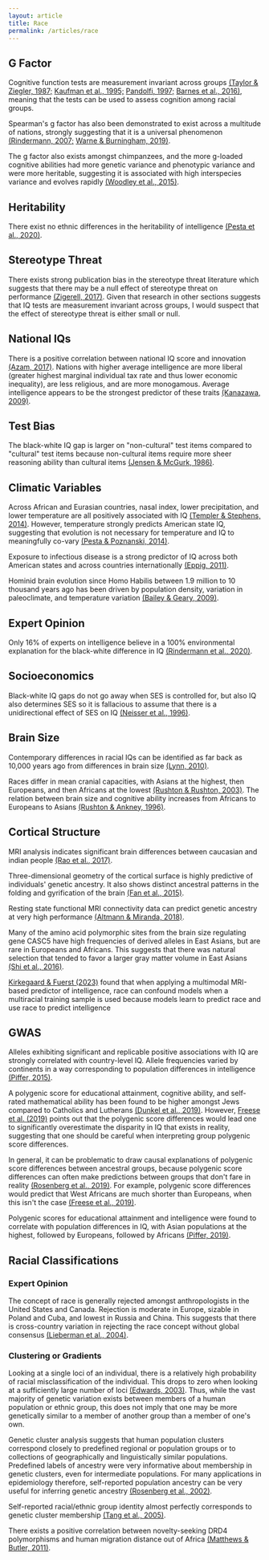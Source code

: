 ```yaml
---
layout: article
title: Race
permalink: /articles/race
---
```


<div markdown="1">

## G Factor

Cognitive function tests are measurement invariant across groups [(Taylor & Ziegler, 1987;](https://sci-hub.ru/https://doi.org/10.1177/001316448704700318)  [Kaufman et al., 1995;](https://sci-hub.ru/https://doi.org/10.1177/0013164495055003001)  [Pandolfi, 1997;](https://www.gwern.net/docs/iq/1997-pandolfi.pdf)  [Barnes et al., 2016)](https://sci-hub.ru/https://doi.org/10.1017/S1355617715001113), meaning that the tests can be used to assess cognition among racial groups.

Spearman's g factor has also been demonstrated to exist across a multitude of nations, strongly suggesting that it is a universal phenomenon [(Rindermann, 2007;](https://emilkirkegaard.dk//en/wp-content/uploads/The-g-factor-of-international-cognitive-ability-comparisons-the-homogeneity-of-results-in-PISA-TIMSS-PIRLS-and-IQ-tests-across-nations.pdf)  [Warne & Burningham, 2019)](https://psycnet.apa.org/fulltext/2019-01683-001.pdf).

The g factor also exists amongst chimpanzees, and the more g-loaded cognitive abilities had more genetic variance and phenotypic variance and were more heritable, suggesting it is associated with high interspecies variance and evolves rapidly [(Woodley et al., 2015)](https://sci-hub.ru/https://doi.org/10.1016/j.intell.2015.04.002).

## Heritability

There exist no ethnic differences in the heritability of intelligence [(Pesta et al., 2020)](https://sci-hub.se/https://doi.org/10.1016/j.intell.2019.101408).

## Stereotype Threat

There exists strong publication bias in the stereotype threat literature which suggests that there may be a null effect of stereotype threat on performance [(Zigerell, 2017)](https://pubmed.ncbi.nlm.nih.gov/28795832/). Given that research in other sections suggests that IQ tests are measurement invariant across groups, I would suspect that the effect of stereotype threat is either small or null.

## National IQs

There is a positive correlation between national IQ score and innovation [(Azam, 2017)](https://mpra.ub.uni-muenchen.de/76922/). Nations with higher average intelligence are more liberal (greater highest marginal individual tax rate and thus lower economic inequality), are less religious, and are more monogamous. Average intelligence appears to be the strongest predictor of these traits [(Kanazawa, 2009)](https://www.cambridge.org/core/journals/journal-of-biosocial-science/article/abs/iq-and-the-values-of-nations/B28886FC682668151084DF2E9DC5C0AF).

## Test Bias

The black-white IQ gap is larger on "non-cultural" test items compared to "cultural" test items because non-cultural items require more sheer reasoning ability than cultural items [(Jensen & McGurk, 1986)](http://arthurjensen.net/wp-content/uploads/2014/06/Black-White-Bias-in-Cultural-and-Noncultural-Test-Items-1987-by-Arthur-Robert-Jensen-Frank-C.-J.-McGurk.pdf).

## Climatic Variables

Across African and Eurasian countries, nasal index, lower precipitation, and lower temperature are all positively associated with IQ [(Templer & Stephens, 2014)](https://www.researchgate.net/publication/264085536_The_relationship_between_IQ_and_climatic_variables_in_African_and_Eurasian_countries). However, temperature strongly predicts American state IQ, suggesting that evolution is not necessary for temperature and IQ to meaningfully co-vary [(Pesta & Poznanski, 2014)](https://www.sciencedirect.com/science/article/pii/S0160289614001019#:~:text=CWT%20proposes%20that%20race%20differences,selection%20premium%20on%20higher%20IQ.).

Exposure to infectious disease is a strong predictor of IQ across both American states and across countries internationally [(Eppig, 2011)](https://www.scientificamerican.com/article/why-is-average-iq-higher-in-some-places/).

Hominid brain evolution since Homo Habilis between 1.9 million to 10 thousand years ago has been driven by population density, variation in paleoclimate, and temperature variation [(Bailey & Geary, 2009)](https://sci-hub.se/https://doi.org/10.1007/s12110-008-9054-0).

## Expert Opinion

Only 16% of experts on intelligence believe in a 100% environmental explanation for the black-white difference in IQ [(Rindermann et al., 2020)](https://www.sciencedirect.com/science/article/pii/S0160289619301886).

## Socioeconomics

Black-white IQ gaps do not go away when SES is controlled for, but also IQ also determines SES so it is fallacious to assume that there is a unidirectional effect of SES on IQ [(Neisser et al., 1996)](https://scottbarrykaufman.com/wp-content/uploads/2012/01/IntUnknown.pdf).

## Brain Size

Contemporary differences in racial IQs can be identified as far back as 10,000 years ago from differences in brain size [(Lynn, 2010)](https://www.sciencedirect.com/science/article/abs/pii/S0191886909003882?via%3Dihub).

Races differ in mean cranial capacities, with Asians at the highest, then Europeans, and then Africans at the lowest [(Rushton & Rushton, 2003)](https://sci-hub.se/https://doi.org/10.1016/S0160-2896(02)00137-X). The relation between brain size and cognitive ability increases from Africans to Europeans to Asians [(Rushton & Ankney, 1996)](https://philipperushton.net/wp-content/uploads/2015/02/Brain-Size-and-Cognitive-Ability-Correlations-with-Age-Sex-Social-Class-and-Race-1996-by-John-Philippe-Rushton-C.-Davison-Ankney.pdf).

## Cortical Structure

MRI analysis indicates significant brain differences between caucasian and indian people [(Rao et al., 2017)](http://cds.iisc.ac.in/faculty/yalavarthy/Rao_Psyn_2017.pdf).

Three-dimensional geometry of the cortical surface is highly predictive of individuals' genetic ancestry. It also shows distinct ancestral patterns in the folding and gyrification of the brain [(Fan et al., 2015)](https://files.catbox.moe/d8gdf7.pdf).

Resting state functional MRI connectivity data can predict genetic ancestry at very high performance [(Altmann & Miranda, 2018)](https://www.biorxiv.org/content/10.1101/440776v1.full.pdf).

Many of the amino acid polymorphic sites from the brain size regulating gene CASC5 have high frequencies of derived alleles in East Asians, but are rare in Europeans and Africans. This suggests that there was natural selection that tended to favor a larger gray matter volume in East Asians [(Shi et al., 2016)](https://files.catbox.moe/dmg1zr.pdf).

[Kirkegaard & Fuerst (2023)](https://www.researchgate.net/publication/369479241_A_Multimodal_MRI-based_Predictor_of_Intelligence_and_Its_Relation_to_RaceEthnicity) found that when applying a multimodal MRI-based predictor of intelligence, race can confound models when a multiracial training sample is used because models learn to predict race and use race to predict intelligence

## GWAS

Alleles exhibiting significant and replicable positive associations with IQ are strongly correlated with country-level IQ. Allele frequencies varied by continents in a way corresponding to population differences in intelligence [(Piffer, 2015)](https://www.sciencedirect.com/science/article/abs/pii/S0160289615001087?via%3Dihub).

A polygenic score for educational attainment, cognitive ability, and self-rated mathematical ability has been found to be higher amongst Jews compared to Catholics and Lutherans [(Dunkel et al., 2019)](https://www.researchgate.net/publication/330601752_Polygenic_Scores_Mediate_the_Jewish_Phenotypic_Advantage_in_Educational_Attainment_and_Cognitive_Ability_Compared_With_Catholics_and_Lutherans). However, [Freese et al. (2019)](https://www.researchgate.net/publication/334385807_Problems_with_a_Causal_Interpretation_of_Polygenic_Score_Differences_between_Jewish_and_non-Jewish_Respondents_in_the_Wisconsin_Longitudinal_Study) points out that the polygenic score differences would lead one to significantly overestimate the disparity in IQ that exists in reality, suggesting that one should be careful when interpreting group polygenic score differences.

In general, it can be problematic to draw causal explanations of polygenic score differences between ancestral groups, because polygenic score differences can often make predictions between groups that don't fare in reality [(Rosenberg et al., 2019)](https://academic.oup.com/emph/article/2019/1/26/5262222). For example, polygenic score differences would predict that West Africans are much shorter than Europeans, when this isn't the case [(Freese et al., 2019)](https://www.researchgate.net/publication/334385807_Problems_with_a_Causal_Interpretation_of_Polygenic_Score_Differences_between_Jewish_and_non-Jewish_Respondents_in_the_Wisconsin_Longitudinal_Study).

Polygenic scores for educational attainment and intelligence were found to correlate with population differences in IQ, with Asian populations at the highest, followed by Europeans, followed by Africans [(Piffer, 2019)](https://www.researchgate.net/publication/332076417_Evidence_for_Recent_Polygenic_Selection_on_Educational_Attainment_and_Intelligence_Inferred_from_Gwas_Hits_A_Replication_of_Previous_Findings_Using_Recent_Data).

## Racial Classifications

### Expert Opinion

The concept of race is generally rejected amongst anthropologists in the United States and Canada. Rejection is moderate in Europe, sizable in Poland and Cuba, and lowest in Russia and China. This suggests that there is cross-country variation in rejecting the race concept without global consensus [(Lieberman et al., 2004)](https://hrcak.srce.hr/file/8770).

### Clustering or Gradients

Looking at a single loci of an individual, there is a relatively high probability of racial misclassification of the individual. This drops to zero when looking at a sufficiently large number of loci [(Edwards, 2003)](https://pubmed.ncbi.nlm.nih.gov/12879450/#:~:text=Abstract,between%20populations%20or%20ethnic%20groups). Thus, while the vast majority of genetic variation exists between members of a human population or ethnic group, this does not imply that one may be more genetically similar to a member of another group than a member of one's own.

Genetic cluster analysis suggests that human population clusters correspond closely to predefined regional or population groups or to collections of geographically and linguistically similar populations. Predefined labels of ancestry were very informative about membership in genetic clusters, even for intermediate populations. For many applications in epidemiology therefore, self-reported population ancestry can be very useful for inferring genetic ancestry [(Rosenberg et al., 2002)](https://www.science.org/doi/10.1126/science.1078311).

Self-reported racial/ethnic group identity almost perfectly corresponds to genetic cluster membership [(Tang et al., 2005)](https://www.ncbi.nlm.nih.gov/pmc/articles/PMC1196372/).

There exists a positive correlation between novelty-seeking DRD4 polymorphisms and human migration distance out of Africa [(Matthews & Butler, 2011)](https://onlinelibrary.wiley.com/doi/abs/10.1002/ajpa.21507?deniedAccessCustomisedMessage=&userIsAuthenticated=false).

</div>
